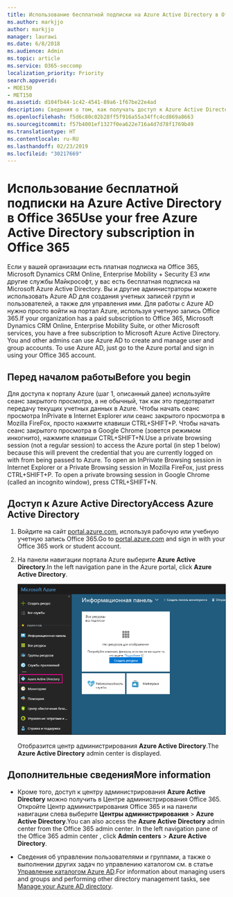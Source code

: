 ```yaml
---
title: Использование бесплатной подписки на Azure Active Directory в Office 365
ms.author: markjjo
author: markjjo
manager: laurawi
ms.date: 6/8/2018
ms.audience: Admin
ms.topic: article
ms.service: O365-seccomp
localization_priority: Priority
search.appverid:
- MOE150
- MET150
ms.assetid: d104fb44-1c42-4541-89a6-1f67be22e4ad
description: Сведения о том, как получать доступ к Azure Active Directory в составе платной подписки организации на Office 365.
ms.openlocfilehash: f5d6c80c02b28ff5f916a55a34ffc4cd869a8663
ms.sourcegitcommit: f57b4001ef1327f0ea622e716a4d7d78f1769b49
ms.translationtype: HT
ms.contentlocale: ru-RU
ms.lasthandoff: 02/23/2019
ms.locfileid: "30217669"
---
```

# <a name="use-your-free-azure-active-directory-subscription-in-office-365"></a><span data-ttu-id="0299a-103">Использование бесплатной подписки на Azure Active Directory в Office 365</span><span class="sxs-lookup"><span data-stu-id="0299a-103">Use your free Azure Active Directory subscription in Office 365</span></span>

<span data-ttu-id="0299a-p101">Если у вашей организации есть платная подписка на Office 365, Microsoft Dynamics CRM Online, Enterprise Mobility + Security E3 или другие службы Майкрософт, у вас есть бесплатная подписка на Microsoft Azure Active Directory. Вы и другие администраторы можете использовать Azure AD для создания учетных записей групп и пользователей, а также для управления ими. Для работы с Azure AD нужно просто войти на портал Azure, используя учетную запись Office 365.</span><span class="sxs-lookup"><span data-stu-id="0299a-p101">If your organization has a paid subscription to Office 365, Microsoft Dynamics CRM Online, Enterprise Mobility Suite, or other Microsoft services, you have a free subscription to Microsoft Azure Active Directory. You and other admins can use Azure AD to create and manage user and group accounts. To use Azure AD, just go to the Azure portal and sign in using your Office 365 account.</span></span>
  
## <a name="before-you-begin"></a><span data-ttu-id="0299a-107">Перед началом работы</span><span class="sxs-lookup"><span data-stu-id="0299a-107">Before you begin</span></span>

<span data-ttu-id="0299a-p102">Для доступа к порталу Azure (шаг 1, описанный далее) используйте сеанс закрытого просмотра, а не обычный, так как это предотвратит передачу текущих учетных данных в Azure. Чтобы начать сеанс просмотра InPrivate в Internet Explorer или сеанс закрытого просмотра в Mozilla FireFox, просто нажмите клавиши CTRL+SHIFT+P. Чтобы начать сеанс закрытого просмотра в Google Chrome (зовется режимом инкогнито), нажмите клавиши CTRL+SHIFT+N.</span><span class="sxs-lookup"><span data-stu-id="0299a-p102">Use a private browsing session (not a regular session) to access the Azure portal (in step 1 below) because this will prevent the credential that you are currently logged on with from being passed to Azure. To open an InPrivate Browsing session in Internet Explorer or a Private Browsing session in Mozilla FireFox, just press CTRL+SHIFT+P. To open a private browsing session in Google Chrome (called an incognito window), press CTRL+SHIFT+N.</span></span>
  
## <a name="access-azure-active-directory"></a><span data-ttu-id="0299a-111">Доступ к Azure Active Directory</span><span class="sxs-lookup"><span data-stu-id="0299a-111">Access Azure Active Directory</span></span>

1. <span data-ttu-id="0299a-112">Войдите на сайт [portal.azure.com](https://portal.azure.com), используя рабочую или учебную учетную запись Office 365.</span><span class="sxs-lookup"><span data-stu-id="0299a-112">Go to [portal.azure.com](https://portal.azure.com) and sign in with your Office 365 work or student account.</span></span> 
    
2. <span data-ttu-id="0299a-113">На панели навигации портала Azure выберите **Azure Active Directory**.</span><span class="sxs-lookup"><span data-stu-id="0299a-113">In the left navigation pane in the Azure portal, click **Azure Active Directory**.</span></span>
    
    ![На панели навигации портала Azure, расположенной слева, выберите пункт "Azure Active Directory".](media/97d2d72f-ac20-46ab-898c-851f6009b453.png)
  
    <span data-ttu-id="0299a-115">Отобразится центр администрирования **Azure Active Directory**.</span><span class="sxs-lookup"><span data-stu-id="0299a-115">The **Azure Active Directory** admin center is displayed.</span></span> 
    
## <a name="more-information"></a><span data-ttu-id="0299a-116">Дополнительные сведения</span><span class="sxs-lookup"><span data-stu-id="0299a-116">More information</span></span>

- <span data-ttu-id="0299a-p103">Кроме того, доступ к центру администрирования **Azure Active Directory** можно получить в Центре администрирования Office 365. Откройте Центр администрирования Office 365 и на панели навигации слева выберите **Центры администрирования** \> **Azure Active Directory**.</span><span class="sxs-lookup"><span data-stu-id="0299a-p103">You can also access the **Azure Active Directory** admin center from the Office 365 admin center. In the left navigation pane of the Office 365 admin center , click **Admin centers** \> **Azure Active Directory**.</span></span>
    
- <span data-ttu-id="0299a-119">Сведения об управлении пользователями и группами, а также о выполнении других задач по управлению каталогом см. в статье [Управление каталогом Azure AD](https://docs.microsoft.com/azure/active-directory/active-directory-administer).</span><span class="sxs-lookup"><span data-stu-id="0299a-119">For information about managing users and groups and performing other directory management tasks, see [Manage your Azure AD directory](https://docs.microsoft.com/azure/active-directory/active-directory-administer).</span></span>
